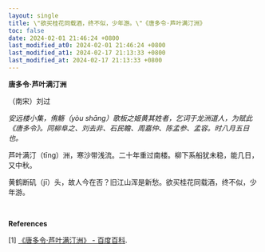 ```yaml
---
layout: single
title: \"欲买桂花同载酒，终不似，少年游。\"《唐多令·芦叶满汀洲》
toc: false
date: 2024-02-01 21:46:24 +0800
last_modified_at0: 2024-02-01 21:46:24 +0800
last_modified_at1: 2024-02-17 21:13:33 +0800
last_modified_at: 2024-02-17 21:13:33 +0800
---
```


**唐多令·芦叶满汀洲**

（南宋）刘过

*安远楼小集，侑觞（yòu shāng）歌板之姬黄其姓者，乞词于龙洲道人，为赋此《唐多令》。同柳阜之、刘去非、石民瞻、周嘉仲、陈孟参、孟容。时八月五日也。*

芦叶满汀（tīng）洲，寒沙带浅流。二十年重过南楼。柳下系船犹未稳，能几日，又中秋。

黄鹤断矶（jī）头，故人今在否？旧江山浑是新愁。欲买桂花同载酒，终不似，少年游。

<br>

**References**

[1] [《唐多令·芦叶满汀洲》 - 百度百科](https://baike.baidu.com/item/%E5%94%90%E5%A4%9A%E4%BB%A4%C2%B7%E8%8A%A6%E5%8F%B6%E6%BB%A1%E6%B1%80%E6%B4%B2/8464037).